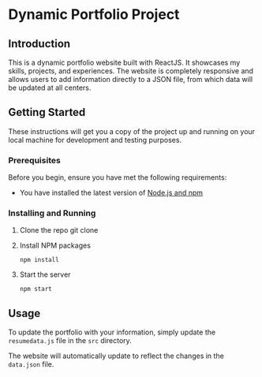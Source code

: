 # Dynamic Portfolio Project

## Introduction

This is a dynamic portfolio website built with ReactJS. It showcases my skills, projects, and experiences. The website is completely responsive and allows users to add information directly to a JSON file, from which data will be updated at all centers.

## Getting Started

These instructions will get you a copy of the project up and running on your local machine for development and testing purposes.

### Prerequisites

Before you begin, ensure you have met the following requirements:

- You have installed the latest version of [Node.js and npm](https://nodejs.org/en/download/)

### Installing and Running

1. Clone the repo git clone

2. Install NPM packages
   ```
   npm install
   ```
3. Start the server
   ```
   npm start
   ```

## Usage

To update the portfolio with your information, simply update the `resumedata.js` file in the `src` directory.

The website will automatically update to reflect the changes in the `data.json` file.

